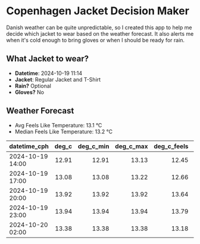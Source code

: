
# Copenhagen Jacket Decision Maker

Danish weather can be quite unpredictable, so I created this app to help me decide which jacket to wear based on the weather forecast. 
It also alerts me when it's cold enough to bring gloves or when I should be ready for rain.

## What Jacket to wear?

- **Datetime**: 2024-10-19 11:14
- **Jacket**: Regular Jacket and T-Shirt
- **Rain?** Optional
- **Gloves?** No

## Weather Forecast
- Avg Feels Like Temperature: 13.1 °C
- Median Feels Like Temperature: 13.2 °C

| datetime_cph     |   deg_c |   deg_c_min |   deg_c_max |   deg_c_feels | weather   | wind   | rain   |
|:-----------------|--------:|------------:|------------:|--------------:|:----------|:-------|:-------|
| 2024-10-19 14:00 |   12.91 |       12.91 |       13.13 |         12.45 | Clouds    | Medium | None   |
| 2024-10-19 17:00 |   13.08 |       13.08 |       13.22 |         12.66 | Rain      | High   | Low    |
| 2024-10-19 20:00 |   13.92 |       13.92 |       13.92 |         13.64 | Clouds    | High   | None   |
| 2024-10-19 23:00 |   13.94 |       13.94 |       13.94 |         13.79 | Clouds    | High   | None   |
| 2024-10-20 02:00 |   13.38 |       13.38 |       13.38 |         13.18 | Clouds    | Low    | None   |
        